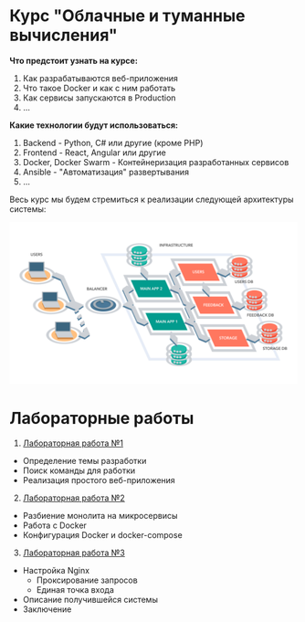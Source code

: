 <h1>Курс "Облачные и туманные вычисления"</h1>

**Что предстоит узнать на курсе:** 
1. Как разрабатываются веб-приложения
2. Что такое Docker и как с ним работать
3. Как сервисы запускаются в Production
4. ...

**Какие технологии будут использоваться:**
1. Backend - Python, C# или другие (кроме PHP)
2. Frontend - React, Angular или другие
3. Docker, Docker Swarm - Контейнеризация разработанных сервисов
4. Ansible - "Автоматизация" развертывания
5. ...


Весь курс мы будем стремиться к реализации следующей архитектуры системы: 

![Микросервисная архитектура](.attachments/microservices_architecture.png)


# Лабораторные работы

1. [Лабораторная работа №1](Lessons/Lesson1/Challenge1.md)

* Определение темы разработки
* Поиск команды для работки
* Реализация простого веб-приложения

2. [Лабораторная работа №2](Lessons/Lesson2/Challenge2.md)

* Разбиение монолита на микросервисы
* Работа с Docker
* Конфигурация Docker и docker-compose

3. [Лабораторная работа №3](Lessons/Lesson3/Challenge3.md)

* Настройка Nginx
  * Проксирование запросов
  * Единая точка входа
* Описание получившейся системы
* Заключение